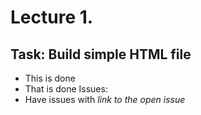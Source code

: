 # Lecture 1. 
## Task: Build simple HTML file
- This is done
- That is done
Issues:
- Have issues with *link to the open issue*
